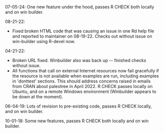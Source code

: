 #####

07-05-24: 
One new feature under the hood, passes R CHECK both locally and on win builder.

08-21-22:
- Fixed broken HTML code that was causing an issue in one Rd help file and reported to maintainer on 08-19-22. Checks out without issue on win-builder using R-devel now.

04-21-22:
- Broken URL fixed. Winbuilder also was back up -- finished checks without issue.
- All functions that call on external Internet resources now fail gracefully if the resource is not available when examples are run, including examples in 'donttest' sections. This should address concerns raised in emails from CRAN about paleotree in April 2022. R CHECK passes locally on Ubuntu, and on a remote Windows environment (Winbuilder appears to be down at the moment).

06-04-19: 
Lots of revision to pre-existing code, passes R CHECK locally, and on win builder.

10-01-18: 
Some new features, passes R CHECK both locally and on win builder.
